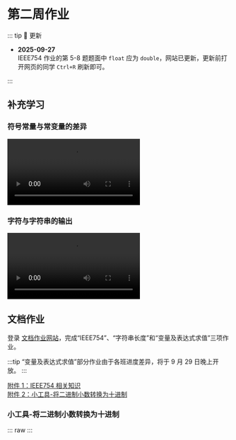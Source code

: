 # 第二周作业

::: tip :loudspeaker: 更新

+ **2025-09-27**  
  IEEE754 作业的第 5-8 题题面中 `float` 应为 `double`，网站已更新，更新前打开网页的同学 `Ctrl+R` 刷新即可。

:::

## 补充学习

### 符号常量与常变量的差异

<video controls src="/符号常量与常变量的差异.mp4"></video>

### 字符与字符串的输出

<video controls src="/字符与字符串的输出.mp4"></video>

## 文档作业

登录 [文档作业网站](http://192.168.174.220:2080)，完成“IEEE754”、“字符串长度”和“变量及表达式求值”三项作业。

:::tip
“变量及表达式求值”部分作业由于各班进度差异，将于 9 月 29 日晚上开放。
:::

[附件 1：IEEE754 相关知识](/25261-020102-W0201.附件1%20IEEE754相关知识.pdf)  
[附件 2：小工具-将二进制小数转换为十进制](/25261-020102-W0201.附件2%20将二进制小数转换为十进制.exe)

<script setup>
import BinaryConverter from "./BinaryConverter.vue"
</script>

### 小工具-将二进制小数转换为十进制

::: raw
<BinaryConverter />
:::
